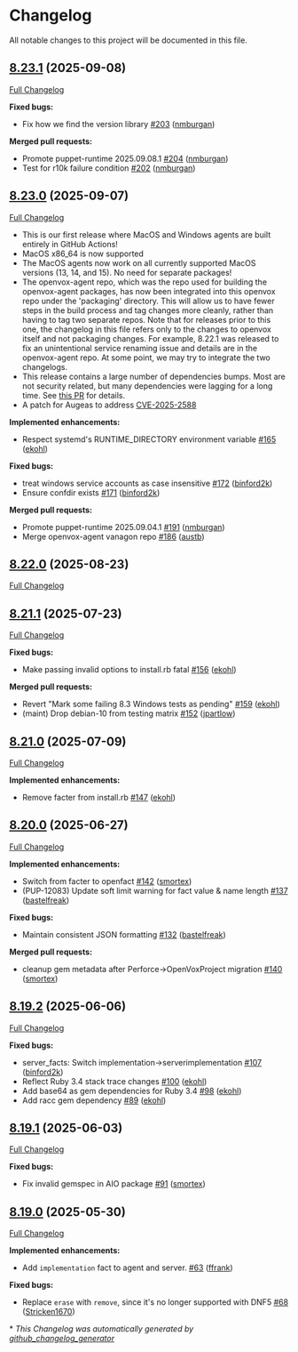 # Changelog

All notable changes to this project will be documented in this file.

## [8.23.1](https://github.com/openvoxproject/openvox/tree/8.23.1) (2025-09-08)

[Full Changelog](https://github.com/openvoxproject/openvox/compare/8.23.0...8.23.1)

**Fixed bugs:**

- Fix how we find the version library [\#203](https://github.com/OpenVoxProject/openvox/pull/203) ([nmburgan](https://github.com/nmburgan))

**Merged pull requests:**

- Promote puppet-runtime 2025.09.08.1 [\#204](https://github.com/OpenVoxProject/openvox/pull/204) ([nmburgan](https://github.com/nmburgan))
- Test for r10k failure condition [\#202](https://github.com/OpenVoxProject/openvox/pull/202) ([nmburgan](https://github.com/nmburgan))

## [8.23.0](https://github.com/openvoxproject/openvox/tree/8.23.0) (2025-09-07)

[Full Changelog](https://github.com/openvoxproject/openvox/compare/8.22.0...8.23.0)

- This is our first release where MacOS and Windows agents are built entirely in GitHub Actions!
- MacOS x86_64 is now supported
- The MacOS agents now work on all currently supported MacOS versions (13, 14, and 15). No need for separate packages!
- The openvox-agent repo, which was the repo used for building the openvox-agent packages, has now been integrated into this openvox repo under the 'packaging' directory. This will allow us to have fewer steps in the build process and tag changes more cleanly, rather than having to tag two separate repos. Note that for releases prior to this one, the changelog in this file refers only to the changes to openvox itself and not packaging changes. For example, 8.22.1 was released to fix an unintentional service renaming issue and details are in the openvox-agent repo. At some point, we may try to integrate the two changelogs.
- This release contains a large number of dependencies bumps. Most are not security related, but many dependencies were lagging for a long time. See [this PR](https://github.com/OpenVoxProject/puppet-runtime/pull/35) for details.
- A patch for Augeas to address [CVE-2025-2588](https://github.com/advisories/GHSA-hxwj-c5vw-fwgp)

**Implemented enhancements:**

- Respect systemd's RUNTIME\_DIRECTORY environment variable [\#165](https://github.com/OpenVoxProject/openvox/pull/165) ([ekohl](https://github.com/ekohl))

**Fixed bugs:**

- treat windows service accounts as case insensitive [\#172](https://github.com/OpenVoxProject/openvox/pull/172) ([binford2k](https://github.com/binford2k))
- Ensure confdir exists [\#171](https://github.com/OpenVoxProject/openvox/pull/171) ([binford2k](https://github.com/binford2k))

**Merged pull requests:**

- Promote puppet-runtime 2025.09.04.1 [\#191](https://github.com/OpenVoxProject/openvox/pull/191) ([nmburgan](https://github.com/nmburgan))
- Merge openvox-agent vanagon repo [\#186](https://github.com/OpenVoxProject/openvox/pull/186) ([austb](https://github.com/austb))

## [8.22.0](https://github.com/openvoxproject/openvox/tree/8.22.0) (2025-08-23)

[Full Changelog](https://github.com/openvoxproject/openvox/compare/8.21.1...8.22.0)

## [8.21.1](https://github.com/openvoxproject/openvox/tree/8.21.1) (2025-07-23)

[Full Changelog](https://github.com/openvoxproject/openvox/compare/8.21.0...8.21.1)

**Fixed bugs:**

- Make passing invalid options to install.rb fatal [\#156](https://github.com/OpenVoxProject/openvox/pull/156) ([ekohl](https://github.com/ekohl))

**Merged pull requests:**

- Revert "Mark some failing 8.3 Windows tests as pending" [\#159](https://github.com/OpenVoxProject/openvox/pull/159) ([ekohl](https://github.com/ekohl))
- \(maint\) Drop debian-10 from testing matrix [\#152](https://github.com/OpenVoxProject/openvox/pull/152) ([jpartlow](https://github.com/jpartlow))

## [8.21.0](https://github.com/openvoxproject/openvox/tree/8.21.0) (2025-07-09)

[Full Changelog](https://github.com/openvoxproject/openvox/compare/8.20.0...8.21.0)

**Implemented enhancements:**

- Remove facter from install.rb [\#147](https://github.com/OpenVoxProject/openvox/pull/147) ([ekohl](https://github.com/ekohl))

## [8.20.0](https://github.com/openvoxproject/openvox/tree/8.20.0) (2025-06-27)

[Full Changelog](https://github.com/openvoxproject/openvox/compare/8.19.2...8.20.0)

**Implemented enhancements:**

- Switch from facter to openfact [\#142](https://github.com/OpenVoxProject/openvox/pull/142) ([smortex](https://github.com/smortex))
- \(PUP-12083\) Update soft limit warning for fact value & name length [\#137](https://github.com/OpenVoxProject/openvox/pull/137) ([bastelfreak](https://github.com/bastelfreak))

**Fixed bugs:**

- Maintain consistent JSON formatting  [\#132](https://github.com/OpenVoxProject/openvox/pull/132) ([bastelfreak](https://github.com/bastelfreak))

**Merged pull requests:**

- cleanup gem metadata after Perforce-\>OpenVoxProject migration [\#140](https://github.com/OpenVoxProject/openvox/pull/140) ([smortex](https://github.com/smortex))

## [8.19.2](https://github.com/openvoxproject/openvox/tree/8.19.2) (2025-06-06)

[Full Changelog](https://github.com/openvoxproject/openvox/compare/8.19.1...8.19.2)

**Fixed bugs:**

- server\_facts: Switch implementation-\>serverimplementation [\#107](https://github.com/OpenVoxProject/openvox/pull/107) ([binford2k](https://github.com/binford2k))
- Reflect Ruby 3.4 stack trace changes [\#100](https://github.com/OpenVoxProject/openvox/pull/100) ([ekohl](https://github.com/ekohl))
- Add base64 as gem dependencies for Ruby 3.4 [\#98](https://github.com/OpenVoxProject/openvox/pull/98) ([ekohl](https://github.com/ekohl))
- Add racc gem dependency [\#89](https://github.com/OpenVoxProject/openvox/pull/89) ([ekohl](https://github.com/ekohl))

## [8.19.1](https://github.com/openvoxproject/openvox/tree/8.19.1) (2025-06-03)

[Full Changelog](https://github.com/openvoxproject/openvox/compare/8.19.0...8.19.1)

**Fixed bugs:**

- Fix invalid gemspec in AIO package [\#91](https://github.com/OpenVoxProject/openvox/pull/91) ([smortex](https://github.com/smortex))

## [8.19.0](https://github.com/openvoxproject/openvox/tree/8.19.0) (2025-05-30)

[Full Changelog](https://github.com/openvoxproject/openvox/compare/8.18.1...8.19.0)

**Implemented enhancements:**

- Add `implementation` fact to agent and server. [\#63](https://github.com/OpenVoxProject/openvox/pull/63) ([ffrank](https://github.com/ffrank))

**Fixed bugs:**

- Replace `erase` with `remove`, since it's no longer supported with DNF5 [\#68](https://github.com/OpenVoxProject/openvox/pull/68) ([Stricken1670](https://github.com/Stricken1670))



\* *This Changelog was automatically generated by [github_changelog_generator](https://github.com/github-changelog-generator/github-changelog-generator)*
